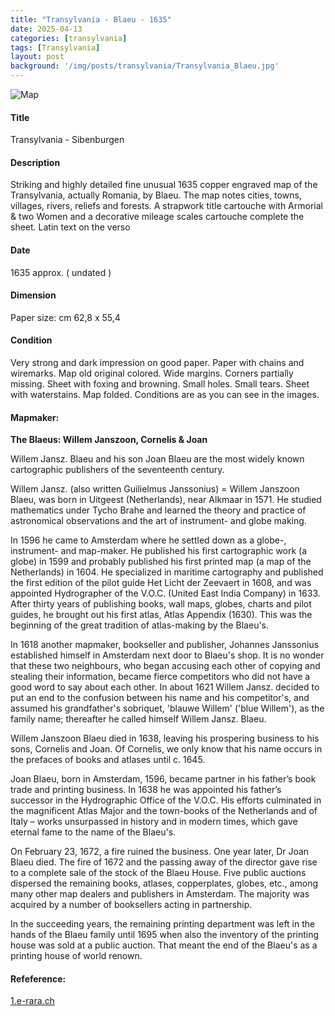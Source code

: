 ```yaml
---
title: "Transylvania - Blaeu - 1635"
date: 2025-04-13
categories: [transylvania]
tags: [Transylvania]
layout: post
background: '/img/posts/transylvania/Transylvania_Blaeu.jpg'
---
```

![Map](/img/posts/transylvania/Transylvania_Blaeu.jpg "Map")
#### Title ####
Transylvania - Sibenburgen

#### Description ####
Striking and highly detailed fine unusual 1635 copper engraved map of the Transylvania, actually Romania, by Blaeu. The map notes cities, towns, villages, rivers, reliefs and forests. A strapwork title cartouche with Armorial & two Women and a decorative mileage scales cartouche complete the sheet. Latin text on the verso

#### Date ####
1635 approx. ( undated )

#### Dimension ####
Paper size: cm 62,8 x 55,4

#### Condition ####
Very strong and dark impression on good paper. Paper with chains and wiremarks. Map old original colored. Wide margins. Corners partially missing. Sheet with foxing and browning. Small holes. Small tears. Sheet with waterstains. Map folded. Conditions are as you can see in the images. 

#### Mapmaker: ####
**The Blaeus: Willem Janszoon, Cornelis & Joan**

Willem Jansz. Blaeu and his son Joan Blaeu are the most widely known cartographic publishers of the seventeenth century.
 
Willem Jansz. (also written Guilielmus Janssonius) = Willem Janszoon Blaeu, was born in Uitgeest (Netherlands), near Alkmaar in 1571. He studied mathematics under Tycho Brahe and learned the theory and practice of astronomical observations and the art of instrument- and globe making.
 
In 1596 he came to Amsterdam where he settled down as a globe-, instrument- and map-maker. He published his first cartographic work (a globe) in 1599 and probably published his first printed map (a map of the Netherlands) in 1604. He specialized in maritime cartography and published the first edition of the pilot guide Het Licht der Zeevaert in 1608, and was appointed Hydrographer of the V.O.C. (United East India Company) in 1633. After thirty years of publishing books, wall maps, globes, charts and pilot guides, he brought out his first atlas, Atlas Appendix (1630). This was the beginning of the great tradition of atlas-making by the Blaeu's.
 
In 1618 another mapmaker, bookseller and publisher, Johannes Janssonius established himself in Amsterdam next door to Blaeu's shop. It is no wonder that these two neighbours, who began accusing each other of copying and stealing their information, became fierce competitors who did not have a good word to say about each other. In about 1621 Willem Jansz. decided to put an end to the confusion between his name and his competitor's, and assumed his grandfather's sobriquet, 'blauwe Willem' ('blue Willem'), as the family name; thereafter he called himself Willem Jansz. Blaeu.
 
Willem Janszoon Blaeu died in 1638, leaving his prospering business to his sons, Cornelis and Joan. Of Cornelis, we only know that his name occurs in the prefaces of books and atlases until c. 1645.
 
Joan Blaeu, born in Amsterdam, 1596, became partner in his father’s book trade and printing business. In 1638 he was appointed his father’s successor in the Hydrographic Office of the V.O.C. His efforts culminated in the magnificent Atlas Major and the town-books of the Netherlands and of Italy – works unsurpassed in history and in modern times, which gave eternal fame to the name of the Blaeu's.
 
On February 23, 1672, a fire ruined the business. One year later, Dr Joan Blaeu died. The fire of 1672 and the passing away of the director gave rise to a complete sale of the stock of the Blaeu House. Five public auctions dispersed the remaining books, atlases, copperplates, globes, etc., among many other map dealers and publishers in Amsterdam. The majority was acquired by a number of booksellers acting in partnership.
 
In the succeeding years, the remaining printing department was left in the hands of the Blaeu family until 1695 when also the inventory of the printing house was sold at a public auction. That meant the end of the Blaeu's as a printing house of world renown.

#### Refeference: ####
<p><a href="https://doi.org/10.3931/e-rara-128568">1.e-rara.ch</a></p>
